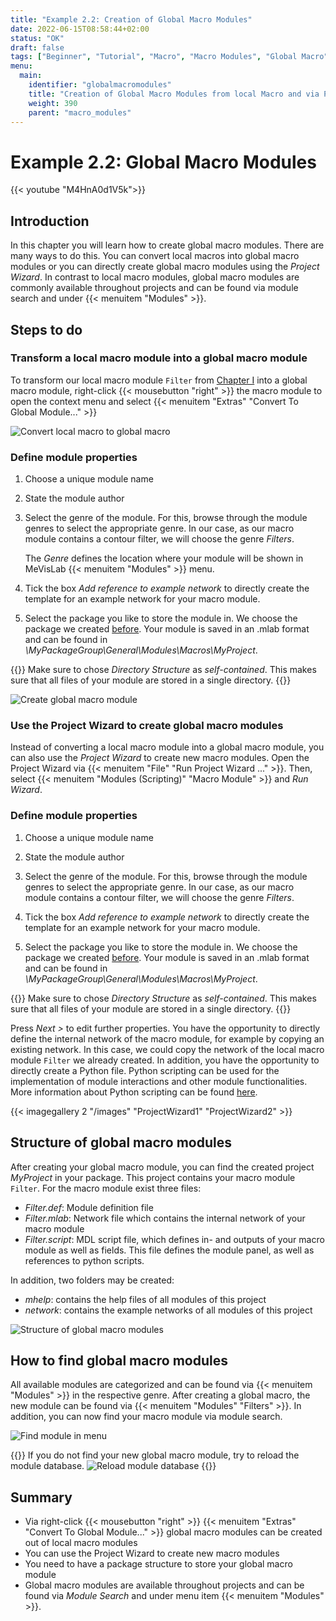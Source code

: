 ```yaml
---
title: "Example 2.2: Creation of Global Macro Modules"
date: 2022-06-15T08:58:44+02:00
status: "OK"
draft: false
tags: ["Beginner", "Tutorial", "Macro", "Macro Modules", "Global Macro"]
menu: 
  main:
    identifier: "globalmacromodules"
    title: "Creation of Global Macro Modules from local Macro and via Project Wizard"
    weight: 390
    parent: "macro_modules"
---
```


# Example 2.2: Global Macro Modules

{{< youtube "M4HnA0d1V5k">}}

## Introduction

In this chapter you will learn how to create global macro modules. There are many ways to do this. You can convert local macros into global macro modules or you can directly create global macro modules using the *Project Wizard*. In contrast to local macro modules, global macro modules are commonly available throughout projects and can be found via module search and under {{< menuitem "Modules" >}}.

## Steps to do
### Transform a local macro module into a global macro module
To transform our local macro module `Filter` from [Chapter I](/tutorials/basicmechanisms#TutorialMacroModules) into a global macro module,
right-click {{< mousebutton "right" >}} the macro module to open the context menu and select {{< menuitem "Extras" "Convert To Global Module..." >}}

![Convert local macro to global macro](/images/tutorials/basicmechanics/GUI_03.png "Convert local macro to global macro")

### Define module properties

1.  Choose a unique module name

2.  State the module author

3.  Select the genre of the module. For this, browse through the module
    genres to select the appropriate genre. In our case, as our macro module
    contains a contour filter, we will choose the genre *Filters*.

    The *Genre* defines the location where your module will be shown in MeVisLab {{< menuitem "Modules" >}} menu.

4. Tick the box *Add reference to example network* to directly create the template for an example network for your macro module.

5.  Select the package you like to store the module in. We choose the
    package we created [before](./tutorials/basicmechanisms/macromodules/package/). Your module is saved in an .mlab format
    and can be found in
    *\\MyPackageGroup\\General\\Modules\\Macros\\MyProject*.

{{<alert class="info" caption="Info">}}
Make sure to chose *Directory Structure* as *self-contained*. This makes sure that all files of your module are stored in a single directory.
{{</alert>}}

![Create global macro module](/images/tutorials/basicmechanics/GUI_04.png "Create global macro module")

### Use the Project Wizard to create global macro modules
Instead of converting a local macro module into a global macro module, you can also use the *Project Wizard* to create new macro modules. Open the Project Wizard via {{< menuitem "File" "Run Project Wizard ..." >}}. Then, select {{< menuitem "Modules (Scripting)" "Macro Module" >}} and *Run Wizard*.

### Define module properties

1.  Choose a unique module name

2.  State the module author

3.  Select the genre of the module. For this, browse through the module
    genres to select the appropriate genre. In our case, as our macro module
    contains a contour filter, we will choose the genre *Filters*.

4. Tick the box *Add reference to example network* to directly create the template for an example network for your macro module.

5.  Select the package you like to store the module in. We choose the
    package we created [before](./tutorials/basicmechanisms/macromodules/package/). Your module is saved in an .mlab format
    and can be found in
    *\\MyPackageGroup\\General\\Modules\\Macros\\MyProject*.

{{<alert class="info" caption="Info">}}
Make sure to chose *Directory Structure* as *self-contained*. This makes sure that all files of your module are stored in a single directory.
{{</alert>}}
 
 Press *Next >* to edit further properties. You have the opportunity to directly define the internal network of the macro module, for example by copying an existing network. In this case, we could copy the network of the local macro module `Filter` we already created. In addition, you have the opportunity to directly create a Python file. Python scripting can be used for the implementation of module interactions and other module functionalities. More information about Python scripting can be found [here](./tutorials/basicmechanisms/macromodules/pythonscripting).

{{< imagegallery 2 "/images" "ProjectWizard1" "ProjectWizard2" >}}

## Structure of global macro modules
After creating your global macro module, you can find the created project *MyProject* in your package. This project contains your macro module `Filter`. For the macro module exist three files:
* *Filter.def*: Module definition file
* *Filter.mlab*: Network file which contains the internal network of your macro module
* *Filter.script*: MDL script file, which defines in- and outputs of your macro module as well as fields. This file defines the module panel, as well as references to python scripts.

In addition, two folders may be created:
* *mhelp*: contains the help files of all modules of this project
* *network*: contains the example networks of all modules of this project

![Structure of global macro modules](/images/tutorials/basicmechanics/GUI_04_2.png "Structure of global macro modules")

## How to find global macro modules
All available modules are categorized and can be found via {{< menuitem "Modules" >}} in
the respective genre. After creating a global
macro, the new module can be found via {{< menuitem "Modules" "Filters" >}}. In addition, you can now find your macro module via module search.

![Find module in menu](/images/tutorials/basicmechanics/GUI_05.png "Find module in menu")


{{<alert class="info" caption="Hint">}}
If you do not find your new global macro module, try to reload the module database.
![Reload module database](/images/tutorials/basicmechanics/GUI_05_2.png "Reload module database")
{{</alert>}}

## Summary
* Via right-click {{< mousebutton "right" >}} {{< menuitem "Extras" "Convert To Global Module..." >}} global macro modules can be created out of local macro modules
* You can use the Project Wizard to create new macro modules
* You need to have a package structure to store your global macro module
* Global macro modules are available throughout projects and can be found via *Module Search* and under menu item {{< menuitem "Modules" >}}.